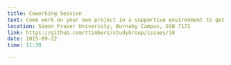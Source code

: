 ```yaml
---
title: Coworking Session
text: Come work on your own project in a supportive environment to get (and give) help from your peers!
location: Simon Fraser University, Burnaby Campus, SSB 7172
link: https://github.com/ttimbers/studyGroup/issues/18
date: 2015-09-22
time: 11:30

---
```

